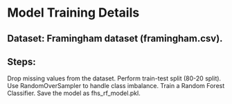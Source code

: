 # Model Training Details

## Dataset: Framingham dataset (framingham.csv).

## Steps:
Drop missing values from the dataset.
Perform train-test split (80-20 split).
Use RandomOverSampler to handle class imbalance.
Train a Random Forest Classifier.
Save the model as fhs_rf_model.pkl.
